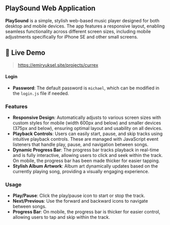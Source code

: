 ## PlaySound Web Application

**PlaySound** is a simple, stylish web-based music player designed for both desktop and mobile devices. The app features a responsive layout, enabling seamless functionality across different screen sizes, including mobile adjustments specifically for iPhone SE and other small screens.

## 🚀 Live Demo

> https://emiryuksel.site/projects/currex

#### Login

- **Password**: The default password is `michael`, which can be modified in the `login.js` file if needed.

### Features

- **Responsive Design**: Automatically adjusts to various screen sizes with custom styles for mobile (width 600px and below) and smaller devices (375px and below), ensuring optimal layout and usability on all devices.
- **Playback Controls**: Users can easily start, pause, and skip tracks using intuitive playback controls. These are managed with JavaScript event listeners that handle play, pause, and navigation between songs.
- **Dynamic Progress Bar**: The progress bar tracks playback in real-time and is fully interactive, allowing users to click and seek within the track. On mobile, the progress bar has been made thicker for easier tapping.
- **Stylish Album Artwork**: Album art dynamically updates based on the currently playing song, providing a visually engaging experience.

### Usage

- **Play/Pause**: Click the play/pause icon to start or stop the track.
- **Next/Previous**: Use the forward and backward icons to navigate between songs.
- **Progress Bar**: On mobile, the progress bar is thicker for easier control, allowing users to tap and skip within the track.
